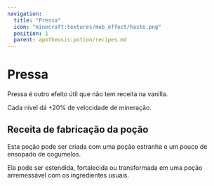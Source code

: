 ```yaml
---
navigation:
  title: "Pressa"
  icon: "minecraft:textures/mob_effect/haste.png"
  position: 1
  parent: apotheosis:potion/recipes.md
---
```


# Pressa

<Color id="blue">Pressa</Color> é outro efeito útil que não tem receita na vanilla.

Cada nível dá +20% de velocidade de mineração.

## Receita de fabricação da poção

<ItemImage id="minecraft:mushroom_stew" />

Esta poção pode ser criada com uma poção estranha e um pouco de ensopado de cogumelos.

Ela pode ser estendida, fortalecida ou transformada em uma poção arremessável com os ingredientes usuais.

